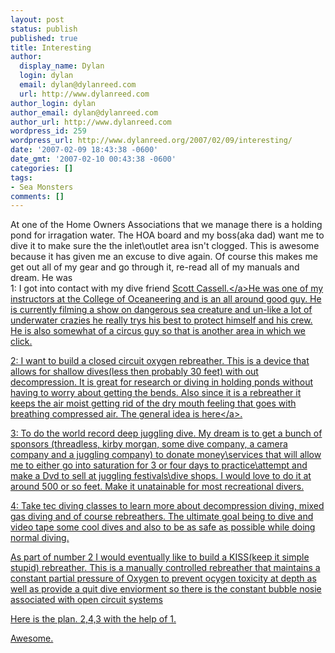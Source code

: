 ```yaml
---
layout: post
status: publish
published: true
title: Interesting
author:
  display_name: Dylan
  login: dylan
  email: dylan@dylanreed.com
  url: http://www.dylanreed.com
author_login: dylan
author_email: dylan@dylanreed.com
author_url: http://www.dylanreed.com
wordpress_id: 259
wordpress_url: http://www.dylanreed.org/2007/02/09/interesting/
date: '2007-02-09 18:43:38 -0600'
date_gmt: '2007-02-10 00:43:38 -0600'
categories: []
tags:
- Sea Monsters
comments: []
---
```

<p>At one of the Home Owners Associations that we manage there is a holding pond for irragation water. The HOA board and my boss(aka dad) want me to dive it to make sure the the inlet\outlet area isn't clogged. This is awesome because it has given me an excuse to dive again. Of course this makes me get out all of my gear and go through it, re-read all of my manuals and dream. He was<br />
1: I got into contact with my dive friend <a href="http:&#47;&#47;www.sea-wolves.com&#47;scott.html">Scott Cassell.<&#47;a>He was one of my instructors at the College of Oceaneering and is an all around good guy. He is currently filming a show on dangerous sea creature and un-like a lot of underwater crazies he really trys his best to protect himself and his crew. He is also somewhat of a circus guy so that is another area in which we click.</p>
<p>2: I want to build a closed circuit oxygen rebreather. This is a device that allows for shallow dives(less then probably 30 feet) with out decompression. It is great for research or diving in holding ponds without having to worry about getting the bends. Also since it is a rebreather it keeps the air moist getting rid of the dry mouth feeling that goes with breathing compressed air. The general idea is <a href="http:&#47;&#47;www.portup.com&#47;~dfount&#47;drfo2ccr.htm">here<&#47;a>.</p>
<p>3: To do the world record deep juggling dive. My dream is to get a bunch of sponsors (threadless, kirby morgan, some dive company, a camera company and a juggling company) to donate money\services that will allow me to either go into saturation for 3 or four days to practice\attempt and make a Dvd to sell at juggling festivals\dive shops. I would love to do it at around 500 or so feet. Make it unatainable for most recreational divers.</p>
<p>4: Take tec diving classes to learn more about decompression diving, mixed gas diving and of course rebreathers. The ultimate goal being to dive and video tape some cool dives and also to be as safe as possible while doing normal diving.</p>
<p>As part of number 2 I would eventually like to build a KISS(keep it simple stupid) rebreather. This is a manually controlled rebreather that maintains a constant partial pressure of Oxygen to prevent ocygen toxicity at depth as well as provide a quit dive enviorment so there is the constant bubble nosie associated with open circuit systems</p>
<p>Here is the plan. 2,4,3 with the help of 1.</p>
<p>Awesome.</p>
